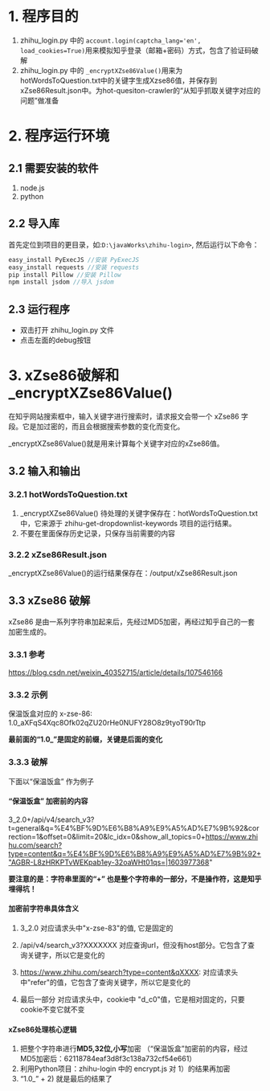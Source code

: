 # 1. 程序目的
1. zhihu_login.py 中的 `account.login(captcha_lang='en', load_cookies=True)`用来模拟知乎登录（邮箱+密码）方式，包含了验证码破解
2.  zhihu_login.py 中的 `_encryptXZse86Value()`用来为hotWordsToQuestion.txt中的关键字生成Xzse86值，并保存到xZse86Result.json中。为hot-quesiton-crawler的“从知乎抓取关键字对应的问题”做准备

# 2. 程序运行环境
## 2.1 需要安装的软件
1. node.js
2. python

## 2.2 导入库
首先定位到项目的更目录，如:`D:\javaWorks\zhihu-login>`, 然后运行以下命令：

```java
easy_install PyExecJS //安装 PyExecJS 
easy_install requests //安装 requests 
pip install Pillow //安装 Pillow 
npm install jsdom //导入 jsdom

```

## 2.3 运行程序
* 双击打开 zhihu_login.py 文件
* 点击左面的debug按钮


# 3. xZse86破解和_encryptXZse86Value() 
在知乎网站搜索框中，输入关键字进行搜索时，请求报文会带一个 xZse86 字段。它是加过密的，而且会根据搜索参数的变化而变化。

_encryptXZse86Value()就是用来计算每个关键字对应的xZse86值。


## 3.2 输入和输出

### 3.2.1 hotWordsToQuestion.txt
1. _encryptXZse86Value() 待处理的关键字保存在：hotWordsToQuestion.txt 中，它来源于 zhihu-get-dropdownlist-keywords 项目的运行结果。
2. 不要在里面保存历史记录，只保存当前需要的内容

### 3.2.2 xZse86Result.json
_encryptXZse86Value()的运行结果保存在：/output/xZse86Result.json

## 3.3 xZse86 破解
xZse86 是由一系列字符串加起来后，先经过MD5加密，再经过知乎自己的一套加密生成的。

### 3.3.1 参考

https://blog.csdn.net/weixin_40352715/article/details/107546166


### 3.3.2 示例

保温饭盒对应的 x-zse-86: 1.0_aXFqS4Xqc8Ofk02qZU20rHe0NUFY28O8z9tyoT90rTtp   

**最前面的“1.0_”是固定的前缀，关键是后面的变化**


### 3.3.3 破解

下面以“保温饭盒” 作为例子

#### “保温饭盒” 加密前的内容

3_2.0+/api/v4/search_v3?t=general&q=%E4%BF%9D%E6%B8%A9%E9%A5%AD%E7%9B%92&correction=1&offset=0&limit=20&lc_idx=0&show_all_topics=0+https://www.zhihu.com/search?type=content&q=%E4%BF%9D%E6%B8%A9%E9%A5%AD%E7%9B%92+"AGBR-L8zHRKPTvWEKpab1ey-32oaWHt01qs=|1603977368"

**要注意的是：字符串里面的“+” 也是整个字符串的一部分，不是操作符，这是知乎埋得坑！**

#### 加密前字符串具体含义

1. 3_2.0
  对应请求头中"x-zse-83"的值, 它是固定的

2. /api/v4/search_v3?XXXXXXX
  对应查询url，但没有host部分。它包含了查询关键字，所以它是变化的

3. https://www.zhihu.com/search?type=content&qXXXX: 
   对应请求头中"refer"的值，它包含了查询关键字，所以它是变化的
   
4. 最后一部分
   对应请求头中，cookie中 "d_c0"值，它是相对固定的，只要cookie不变它就不变


#### xZse86处理核心逻辑
1. 把整个字符串进行**MD5,32位,小写**加密 （“保温饭盒”加密前的内容，经过MD5加密后：62118784eaf3d8f3c138a732cf54e661）
2. 利用Python项目：zhihu-login 中的 encrypt.js 对 1）的结果再加密
3. “1.0_” + 2) 就是最后的结果了
